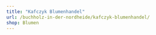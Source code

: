 ```yaml
---
title: "Kafczyk Blumenhandel"
url: /buchholz-in-der-nordheide/kafczyk-blumenhandel/
shop: Blumen
---
```

